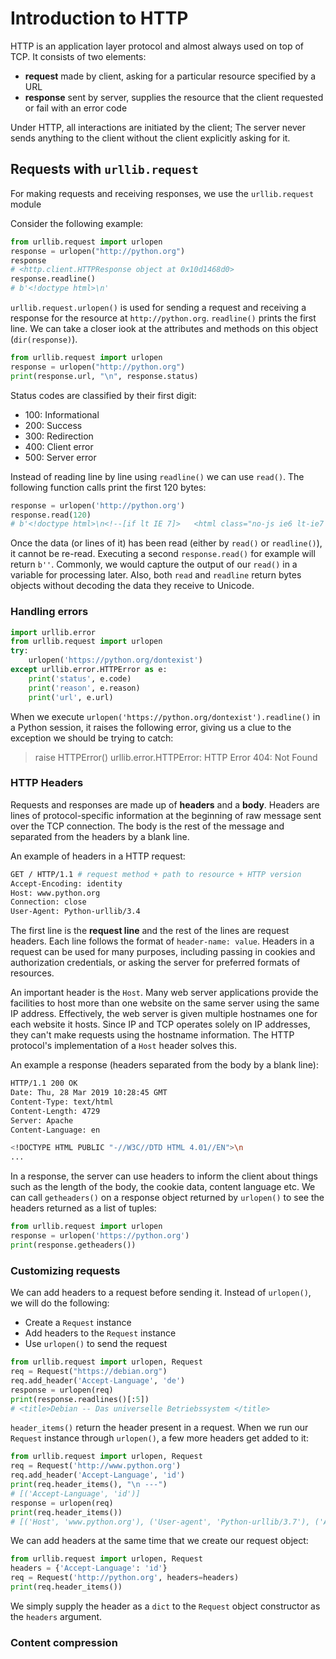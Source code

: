 # Introduction to HTTP
HTTP is an application layer protocol and almost always used on top of TCP. It consists of two elements:
- **request** made by client, asking for a particular resource specified by a URL
- **response** sent by server, supplies the resource that the client requested or fail with an error code

Under HTTP, all interactions are initiated by the client; The server never sends anything to the client without the client explicitly asking for it.

## Requests with `urllib.request`
For making requests and receiving responses, we use the `urllib.request` module

Consider the following example:
```py
from urllib.request import urlopen
response = urlopen("http://python.org")
response
# <http.client.HTTPResponse object at 0x10d1468d0>
response.readline()
# b'<!doctype html>\n'
```

`urllib.request.urlopen()` is used for sending a request and receiving a response for the resource at `http://python.org`. `readline()` prints the first line. We can take a closer iook at the attributes and methods on this object (`dir(response)`). 


```py {cmd="/anaconda3/envs/networking/bin/python"}
from urllib.request import urlopen
response = urlopen("http://python.org")
print(response.url, "\n", response.status)
```

Status codes are classified by their first digit:
- 100: Informational
- 200: Success
- 300: Redirection
- 400: Client error
- 500: Server error

Instead of reading line by line using `readline()` we can use `read()`. The following function calls print the first 120 bytes:
```py
response = urlopen('http://python.org')
response.read(120)
# b'<!doctype html>\n<!--[if lt IE 7]>   <html class="no-js ie6 lt-ie7 lt-ie8 lt-ie9"> <![endif]-->\n<!--[if IE 7]> <ht'
```

Once the data (or lines of it) has been read (either by `read()` or `readline()`), it cannot be re-read. Executing a second `response.read()` for example will return `b''`. Commonly, we would capture the output of our `read()` in a variable for processing later. Also, both `read` and `readline` return bytes objects without decoding the data they receive to Unicode.

### Handling errors
```py {cmd="/anaconda3/envs/networking/bin/python"}
import urllib.error
from urllib.request import urlopen
try:
    urlopen('https://python.org/dontexist')
except urllib.error.HTTPError as e:
    print('status', e.code)
    print('reason', e.reason)
    print('url', e.url)
```
 When we execute `urlopen('https://python.org/dontexist').readline()` in a Python session, it raises the following error, giving us a clue to the exception we should be trying to catch:

> raise HTTPError() urllib.error.HTTPError: HTTP Error 404: Not Found

### HTTP Headers
Requests and responses are made up of **headers** and a **body**. Headers are lines of protocol-specific information at the beginning of raw message sent over the TCP connection. The body is the rest of the message and separated from the headers by a blank line. 

An example of headers in a HTTP request:
```bash
GET / HTTP/1.1 # request method + path to resource + HTTP version
Accept-Encoding: identity
Host: www.python.org
Connection: close
User-Agent: Python-urllib/3.4
```
The first line is the **request line** and the rest of the lines are request headers. Each line follows the format of `header-name: value`. Headers in a request can be used for many purposes, including passing in cookies and authorization credentials, or asking the server for preferred formats of resources.

An important header is the `Host`. Many web server applications provide the facilities to host more than one website on the same server using the same IP address. Effectively, the web server is given multiple hostnames one for each website it hosts. Since IP and TCP operates solely on IP addresses, they can't make requests using the hostname information. The HTTP protocol's implementation of a `Host` header solves this.

An example a response (headers separated from the body by a blank line):
```bash
HTTP/1.1 200 OK
Date: Thu, 28 Mar 2019 10:28:45 GMT
Content-Type: text/html
Content-Length: 4729
Server: Apache
Content-Language: en

<!DOCTYPE HTML PUBLIC "-//W3C//DTD HTML 4.01//EN">\n
...
```

In a response, the server can use headers to inform the client about things such as the length of the body, the cookie data, content language etc. We can call `getheaders()` on a response object returned by `urlopen()` to see the headers returned as a list of tuples: 

```py {cmd="/anaconda3/envs/networking/bin/python"}
from urllib.request import urlopen
response = urlopen('https://python.org')
print(response.getheaders())
```

### Customizing requests
We can add headers to a request before sending it. Instead of `urlopen()`, we will do the following:
- Create a `Request` instance
- Add headers to the `Request` instance
- Use `urlopen()` to send the request

```py
from urllib.request import urlopen, Request
req = Request("https://debian.org")
req.add_header('Accept-Language', 'de')
response = urlopen(req)
print(response.readlines()[:5])
# <title>Debian -- Das universelle Betriebssystem </title>
```

`header_items()` return the header present in a request. When we run our `Request` instance through `urlopen()`, a few more headers get added to it:

```py {cmd="/anaconda3/envs/networking/bin/python"}
from urllib.request import urlopen, Request
req = Request('http://www.python.org')
req.add_header('Accept-Language', 'id')
print(req.header_items(), "\n ---")
# [('Accept-Language', 'id')]
response = urlopen(req)
print(req.header_items())
# [('Host', 'www.python.org'), ('User-agent', 'Python-urllib/3.7'), ('Accept-language', 'id')]
```

We can add headers at the same time that we create our request object:
```py {cmd="/anaconda3/envs/networking/bin/python"}
from urllib.request import urlopen, Request
headers = {'Accept-Language': 'id'}
req = Request('http://python.org', headers=headers)
print(req.header_items())
```
We simply supply the header as a `dict` to the `Request` object constructor as the `headers` argument.

### Content compression